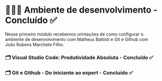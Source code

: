 # 👩🏼‍💻  Ambiente de desenvolvimento - Concluído ✅

Nesse primeiro módulo recebemos orintações de como configurar o ambiente de desenvolvimento com Matheus Battisti e Git e Github com João Rubens Marchete Filho.


### 🗂️  Visual Studio Code: Produtividade Absoluta - Concluído ✅

### 🗂️ Git e Github - Do iniciante ao expert - Concluído ✅
